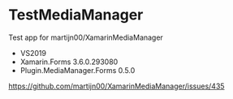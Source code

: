 # TestMediaManager
Test app for martijn00/XamarinMediaManager

* VS2019
* Xamarin.Forms 3.6.0.293080
* Plugin.MediaManager.Forms 0.5.0

https://github.com/martijn00/XamarinMediaManager/issues/435
